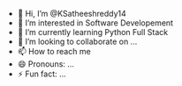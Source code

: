 - 👋 Hi, I’m @KSatheeshreddy14
- 👀 I’m interested in Software Developement
- 🌱 I’m currently learning Python Full Stack
- 💞️ I’m looking to collaborate on ...
- 📫 How to reach me 
- 😄 Pronouns: ...
- ⚡ Fun fact: ...

<!---
KSatheeshreddy14/KSatheeshreddy14 is a ✨ special ✨ repository because its `README.md` (this file) appears on your GitHub profile.
You can click the Preview link to take a look at your changes.
--->
